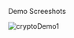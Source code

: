 
Demo Screeshots



![cryptoDemo1](https://github.com/aleynacoskun/Cryptocurrency/assets/83537794/f7e2374e-d71e-4b39-be4d-9eec554cc983)


